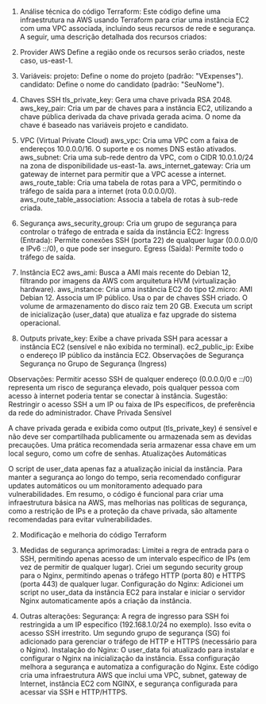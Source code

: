 1.	Análise técnica do código Terraform:
Este código define uma infraestrutura na AWS usando Terraform para criar uma instância EC2 com uma VPC associada, incluindo seus recursos de rede e segurança. A seguir, uma descrição detalhada dos recursos criados:

1. Provider AWS
Define a região onde os recursos serão criados, neste caso, us-east-1.
2. Variáveis:
projeto: Define o nome do projeto (padrão: "VExpenses").
candidato: Define o nome do candidato (padrão: "SeuNome").
3. Chaves SSH
tls_private_key: Gera uma chave privada RSA 2048.
aws_key_pair: Cria um par de chaves para a instância EC2, utilizando a chave pública derivada da chave privada gerada acima. O nome da chave é baseado nas variáveis projeto e candidato.
4. VPC (Virtual Private Cloud)
aws_vpc: Cria uma VPC com a faixa de endereços 10.0.0.0/16. O suporte e os nomes DNS estão ativados.
aws_subnet: Cria uma sub-rede dentro da VPC, com o CIDR 10.0.1.0/24 na zona de disponibilidade us-east-1a.
aws_internet_gateway: Cria um gateway de internet para permitir que a VPC acesse a internet.
aws_route_table: Cria uma tabela de rotas para a VPC, permitindo o tráfego de saída para a internet (rota 0.0.0.0/0).
aws_route_table_association: Associa a tabela de rotas à sub-rede criada.
5. Segurança
aws_security_group: Cria um grupo de segurança para controlar o tráfego de entrada e saída da instância EC2:
Ingress (Entrada): Permite conexões SSH (porta 22) de qualquer lugar (0.0.0.0/0 e IPv6 ::/0), o que pode ser inseguro.
Egress (Saída): Permite todo o tráfego de saída.
6. Instância EC2
aws_ami: Busca a AMI mais recente do Debian 12, filtrando por imagens da AWS com arquitetura HVM (virtualização hardware).
aws_instance: Cria uma instância EC2 do tipo t2.micro:
AMI Debian 12.
Associa um IP público.
Usa o par de chaves SSH criado.
O volume de armazenamento do disco raiz tem 20 GB.
Executa um script de inicialização (user_data) que atualiza e faz upgrade do sistema operacional.
7. Outputs
private_key: Exibe a chave privada SSH para acessar a instância EC2 (sensível e não exibida no terminal).
ec2_public_ip: Exibe o endereço IP público da instância EC2.
Observações de Segurança
Segurança no Grupo de Segurança (Ingress)

Observações:
Permitir acesso SSH de qualquer endereço (0.0.0.0/0 e ::/0) representa um risco de segurança elevado, pois qualquer pessoa com acesso à internet poderia tentar se conectar à instância.
Sugestão: Restringir o acesso SSH a um IP ou faixa de IPs específicos, de preferência da rede do administrador.
Chave Privada Sensível

A chave privada gerada e exibida como output (tls_private_key) é sensível e não deve ser compartilhada publicamente ou armazenada sem as devidas precauções. Uma prática recomendada seria armazenar essa chave em um local seguro, como um cofre de senhas.
Atualizações Automáticas

O script de user_data apenas faz a atualização inicial da instância. Para manter a segurança ao longo do tempo, seria recomendado configurar updates automáticos ou um monitoramento adequado para vulnerabilidades.
Em resumo, o código é funcional para criar uma infraestrutura básica na AWS, mas melhorias nas políticas de segurança, como a restrição de IPs e a proteção da chave privada, são altamente recomendadas para evitar vulnerabilidades.






2.	 Modificação e melhoria do código Terraform

1. Medidas de segurança aprimoradas:
Limitei a regra de entrada para o SSH, permitindo apenas acesso de um intervalo específico de IPs (em vez de permitir de qualquer lugar).
Criei um segundo security group para o Nginx, permitindo apenas o tráfego HTTP (porta 80) e HTTPS (porta 443) de qualquer lugar.
Configuração do Nginx:
Adicionei um script no user_data da instância EC2 para instalar e iniciar o servidor Nginx automaticamente após a criação da instância.

2. Outras alterações:
Segurança: A regra de ingresso para SSH foi restringida a um IP específico (192.168.1.0/24 no exemplo). Isso evita o acesso SSH irrestrito. Um segundo grupo de segurança (SG) foi adicionado para gerenciar o tráfego de HTTP e HTTPS (necessário para o Nginx).
Instalação do Nginx: O user_data foi atualizado para instalar e configurar o Nginx na inicialização da instância.
Essa configuração melhora a segurança e automatiza a configuração do Nginx.
Este código cria uma infraestrutura AWS que inclui uma VPC, subnet, gateway de Internet, instância EC2 com NGINX, e segurança configurada para acessar via SSH e HTTP/HTTPS.
